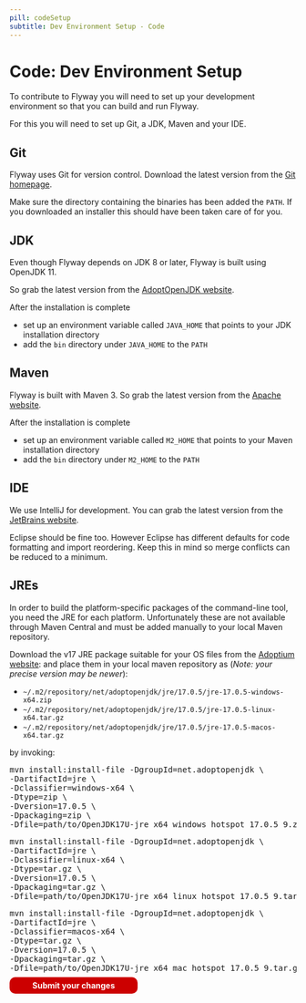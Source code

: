 ```yaml
---
pill: codeSetup
subtitle: Dev Environment Setup - Code
---
```

# Code: Dev Environment Setup

To contribute to Flyway you will need to set up your development environment so that you can build and run Flyway.

For this you will need to set up Git, a JDK, Maven and your IDE.

## Git

Flyway uses Git for version control. Download the latest version from the [Git homepage](https://git-scm.com/).

Make sure the directory containing the binaries has been added the `PATH`. If you downloaded an installer this
should have been taken care of for you.

## JDK

Even though Flyway depends on JDK 8 or later, Flyway is built using OpenJDK 11.

So grab the latest version from the [AdoptOpenJDK website](https://adoptopenjdk.net/releases.html?variant=OpenJDK17).

After the installation is complete
- set up an environment variable called `JAVA_HOME` that points to your JDK installation directory
- add the `bin` directory under `JAVA_HOME` to the `PATH`

## Maven

Flyway is built with Maven 3. So grab the latest version from the [Apache website](http://maven.apache.org/download.html).

After the installation is complete
- set up an environment variable called `M2_HOME` that points to your Maven installation directory
- add the `bin` directory under `M2_HOME` to the `PATH`

## IDE

We use IntelliJ for development. You can grab the latest version from the [JetBrains website](http://www.jetbrains.com/idea/).

Eclipse should be fine too. However Eclipse has different
defaults for code formatting and import reordering. Keep this in mind so merge conflicts can be reduced to a
minimum.

## JREs

In order to build the platform-specific packages of the command-line tool, you need the JRE for each platform.
Unfortunately these are not available through Maven Central and must be added manually to your local Maven
repository.

Download the v17 JRE package suitable for your OS files from the [Adoptium website](https://adoptium.net/temurin/releases/?version=17):
and place them in your local maven repository as (_Note: your precise version may be newer_):

- `~/.m2/repository/net/adoptopenjdk/jre/17.0.5/jre-17.0.5-windows-x64.zip`
- `~/.m2/repository/net/adoptopenjdk/jre/17.0.5/jre-17.0.5-linux-x64.tar.gz`
- `~/.m2/repository/net/adoptopenjdk/jre/17.0.5/jre-17.0.5-macos-x64.tar.gz`

by invoking:

<pre class="console">mvn install:install-file -DgroupId=net.adoptopenjdk \
-DartifactId=jre \
-Dclassifier=windows-x64 \
-Dtype=zip \
-Dversion=17.0.5 \
-Dpackaging=zip \
-Dfile=path/to/OpenJDK17U-jre_x64_windows_hotspot_17.0.5_9.zip</pre>

<pre class="console">mvn install:install-file -DgroupId=net.adoptopenjdk \
-DartifactId=jre \
-Dclassifier=linux-x64 \
-Dtype=tar.gz \
-Dversion=17.0.5 \
-Dpackaging=tar.gz \
-Dfile=path/to/OpenJDK17U-jre_x64_linux_hotspot_17.0.5_9.tar.gz</pre>

<pre class="console">mvn install:install-file -DgroupId=net.adoptopenjdk \
-DartifactId=jre \
-Dclassifier=macos-x64 \
-Dtype=tar.gz \
-Dversion=17.0.5 \
-Dpackaging=tar.gz \
-Dfile=path/to/OpenJDK17U-jre_x64_mac_hotspot_17.0.5_9.tar.gz</pre>

<p class="next-steps">
    <a style="text-decoration: none; background: rgb(204,0,0); padding: 6px 40px; border-radius: 10px; color: white; font-weight: bold;" href="Contribute/Code/Code - Submit your Changes">Submit your changes <i class="fa fa-arrow-right"></i></a>
</p>
